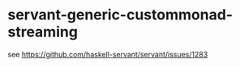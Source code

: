 # servant-generic-custommonad-streaming

see https://github.com/haskell-servant/servant/issues/1283
